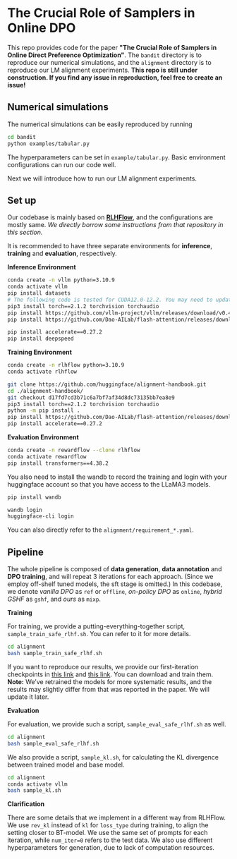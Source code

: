 # The Crucial Role of Samplers in Online DPO

This repo provides code for the paper **"The Crucial Role of Samplers in Online Direct Preference Optimization"**. The `bandit` directory is to reproduce our numerical simulations, and the `alignment` directory is to reproduce our LM alignment experiments. **This repo is still under construction. If you find any issue in reproduction, feel free to create an issue!**

## Numerical simulations
The numerical simulations can be easily reproduced by running
```bash
cd bandit
python examples/tabular.py
```
The hyperparameters can be set in `example/tabular.py`. Basic environment configurations can run our code well. 

Next we will introduce how to run our LM alignment experiments.

## Set up
Our codebase is mainly based on [**RLHFlow**](https://github.com/RLHFlow/Online-RLHF), and the configurations are mostly same. *We directly borrow some instructions from that repository in this section.*

It is recommended to have three separate environments for **inference**, **training** and **evaluation**, respectively. 

**Inference Environment**

```sh
conda create -n vllm python=3.10.9
conda activate vllm
pip install datasets
# The following code is tested for CUDA12.0-12.2. You may need to update the torch and flash-attention sources according to your own CUDA version
pip3 install torch==2.1.2 torchvision torchaudio
pip install https://github.com/vllm-project/vllm/releases/download/v0.4.0/vllm-0.4.0-cp310-cp310-manylinux1_x86_64.whl 
pip install https://github.com/Dao-AILab/flash-attention/releases/download/v2.5.7/flash_attn-2.5.7+cu122torch2.1cxx11abiFALSE-cp310-cp310-linux_x86_64.whl

pip install accelerate==0.27.2
pip install deepspeed
```

**Training Environment**

```sh
conda create -n rlhflow python=3.10.9
conda activate rlhflow

git clone https://github.com/huggingface/alignment-handbook.git
cd ./alignment-handbook/
git checkout d17fd7cd3b71c6a7bf7af34d8dc73135bb7ea8e9
pip3 install torch==2.1.2 torchvision torchaudio
python -m pip install .
pip install https://github.com/Dao-AILab/flash-attention/releases/download/v2.5.7/flash_attn-2.5.7+cu122torch2.1cxx11abiFALSE-cp310-cp310-linux_x86_64.whl
pip install accelerate==0.27.2
```

**Evaluation Environment**
```sh
conda create -n rewardflow --clone rlhflow
conda activate rewardflow
pip install transformers==4.38.2
```

You also need to install the wandb to record the training and login with your huggingface account so that you have access to the LLaMA3 models.

```sh
pip install wandb

wandb login
huggingface-cli login
```

You can also directly refer to the `alignment/requirement_*.yaml`.

## Pipeline

The whole pipeline is composed of **data generation**, **data annotation** and **DPO training**, and will repeat $3$ iterations for each approach. (Since we employ off-shelf tuned models, the sft stage is omitted.) In this codebase, we denote *vanilla DPO* as `ref` or `offline`, *on-policy DPO* as `online`, *hybrid GSHF* as `gshf`, and *ours* as `mixp`.

**Training**

For training, we provide a putting-everything-together script, `sample_train_safe_rlhf.sh`. You can refer to it for more details.
```bash
cd alignment
bash sample_train_safe_rlhf.sh
```

If you want to reproduce our results, we provide our first-iteration checkpoints in [this link](https://huggingface.co/zhezi12138/alpaca-7b-iter-1) and [this link](https://huggingface.co/zhezi12138/llama-3b-iter-1). You can download and train them. **Note:** We’ve retrained the models for more systematic results, and the results may slightly differ from that was reported in the paper. We will update it later.

**Evaluation**

For evaluation, we provide such a script, `sample_eval_safe_rlhf.sh` as well.
```bash
cd alignment
bash sample_eval_safe_rlhf.sh
```

We also provide a script, `sample_kl.sh`, for calculating the KL divergence between trained model and base model.
```bash
cd alignment
conda activate vllm
bash sample_kl.sh
```

**Clarification**

There are some details that we implement in a different way from RLHFlow. We use `rev_kl` instead of `kl` for `loss_type` during training, to align the setting closer to BT-model. We use the same set of prompts for each iteration, while `num_iter=0` refers to the test data. We also use different hyperparameters for generation, due to lack of computation resources.
